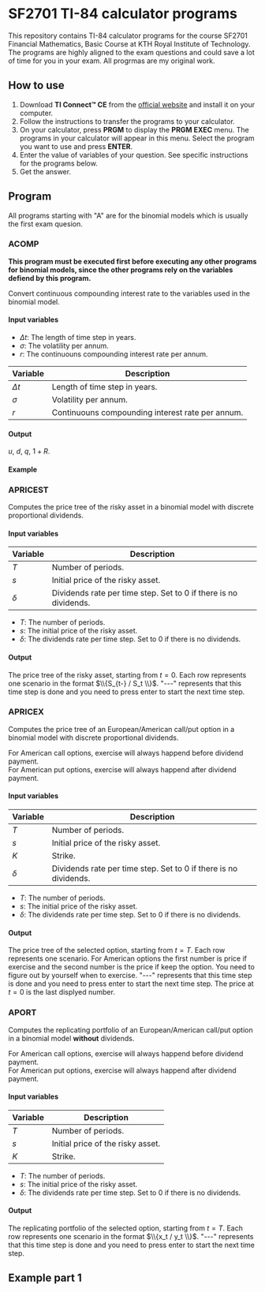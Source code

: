 # SF2701 TI-84 calculator programs

This repository contains TI-84 calculator programs for the course SF2701 Financial Mathematics, Basic Course at KTH Royal Institute of Technology. The programs are highly aligned to the exam questions and could save a lot of time for you in your exam. All progrmas are my original work.

## How to use
1. Download **TI Connect™ CE** from the [official website](https://education.ti.com/en/products/computer-software/ti-connect-ce-sw) and install it on your computer.
2. Follow the instructions to transfer the programs to your calculator.
3. On your calculator, press **PRGM** to display the **PRGM EXEC** menu. The programs in your calculator will appear in this menu. Select the program you want to use and press **ENTER**.
4. Enter the value of variables of your question. See specific instructions for the programs below. 
5. Get the answer. 

## Program 
All programs starting with "A" are for the binomial models which is usually the first exam quesion.


### ACOMP
**This program must be executed first before executing any other programs for binomial models, since the other programs rely on the variables defiend by this program.**

Convert continuous compounding interest rate to the variables used in the binomial model. 
#### Input variables
- $\Delta t$: The length of time step in years.
- $\sigma$: The volatility per annum.
- $r$: The continuouns compounding interest rate per annum.

| Variable | Description |
| -- | ----------- |
| $\Delta t$ | Length of time step in years. |
| $\sigma$ | Volatility per annum. |
| $r$ | Continuouns compounding interest rate per annum. |

#### Output
$u$, $d$, $q$, $1+R$.

#### Example

### APRICEST
Computes the price tree of the risky asset in a binomial model with discrete proportional dividends. 
#### Input variables
| Variable | Description |
| -- | ----------- |
| $T$ | Number of periods. |
| $s$ | Initial price of the risky asset. |
| $\delta$ | Dividends rate per time step. Set to 0 if there is no dividends. |

- $T$: The number of periods.
- $s$: The initial price of the risky asset.
- $\delta$: The dividends rate per time step. Set to 0 if there is no dividends.

#### Output
The price tree of the risky asset, starting from $t=0$. Each row represents one scenario in the format $\\{S_{t-} / S_t \\}$. "---" represents that this time step is done and you need to press enter to start the next time step.

### APRICEX
Computes the price tree of an European/American call/put option in a binomial model with discrete proportional dividends.

For American call options, exercise will always happend before dividend payment.\
For American put options, exercise will always happend after dividend payment.
#### Input variables
| Variable | Description |
| -- | ----------- |
| $T$ | Number of periods. |
| $s$ | Initial price of the risky asset. |
| $K$ | Strike. |
| $\delta$ | Dividends rate per time step. Set to 0 if there is no dividends. |

- $T$: The number of periods.
- $s$: The initial price of the risky asset.
- $\delta$: The dividends rate per time step. Set to 0 if there is no dividends.

#### Output
The price tree of the selected option, starting from $t=T$. Each row represents one scenario. 
For American options the first number is price if exercise and the second number is the price if keep the option.
You need to figure out by yourself when to exercise.
"---" represents that this time step is done and you need to press enter to start the next time step.
The price at $t=0$ is the last displyed number.


### APORT
Computes the replicating portfolio of an European/American call/put option in a binomial model **without** dividends.

For American call options, exercise will always happend before dividend payment.\
For American put options, exercise will always happend after dividend payment.
#### Input variables
| Variable | Description |
| -- | ----------- |
| $T$ | Number of periods. |
| $s$ | Initial price of the risky asset. |
| $K$ | Strike. |

- $T$: The number of periods.
- $s$: The initial price of the risky asset.
- $\delta$: The dividends rate per time step. Set to 0 if there is no dividends.

#### Output
The replicating portfolio of the selected option, starting from $t=T$. Each row represents one scenario in the format $\\{x_t / y_t \\}$.
"---" represents that this time step is done and you need to press enter to start the next time step.

## Example part 1


